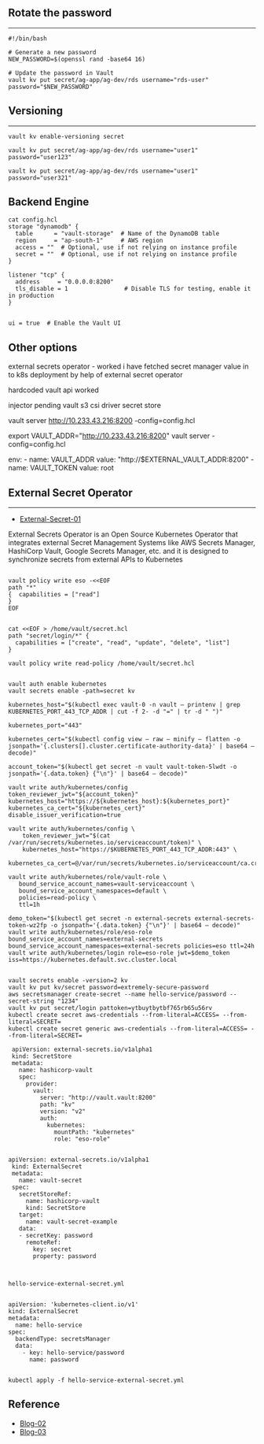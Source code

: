 ## Rotate the password
--------------------
```
#!/bin/bash

# Generate a new password
NEW_PASSWORD=$(openssl rand -base64 16)

# Update the password in Vault
vault kv put secret/ag-app/ag-dev/rds username="rds-user" password="$NEW_PASSWORD"

```


## Versioning
-----------
```
vault kv enable-versioning secret

vault kv put secret/ag-app/ag-dev/rds username="user1" password="user123"

vault kv put secret/ag-app/ag-dev/rds username="user1" password="user321"

```


Backend Engine
------------------
```
cat config.hcl 
storage "dynamodb" {
  table      = "vault-storage"  # Name of the DynamoDB table
  region     = "ap-south-1"     # AWS region
  access = ""  # Optional, use if not relying on instance profile
  secret = ""  # Optional, use if not relying on instance profile
}

listener "tcp" {
  address     = "0.0.0.0:8200"
  tls_disable = 1                # Disable TLS for testing, enable it in production
}


ui = true  # Enable the Vault UI

```


Other options
---------------
external secrets operator - worked
i have fetched secret manager value in to k8s deployment by help of external secret operator

hardcoded vault api worked


injector
pending
vault s3 csi driver
secret store 



vault server http://10.233.43.216:8200 -config=config.hcl

export VAULT_ADDR="http://10.233.43.216:8200"
vault server -config=config.hcl





env:
      - name: VAULT_ADDR
        value: "http://$EXTERNAL_VAULT_ADDR:8200"
      - name: VAULT_TOKEN
        value: root



## External Secret Operator
----------------------------


- [External-Secret-01](https://eminalemdar.medium.com/external-secrets-operator-integration-with-hashicorp-vault-aff3f956237b)


External Secrets Operator is an Open Source Kubernetes Operator that 
integrates external Secret Management Systems like AWS Secrets Manager, 
HashiCorp Vault, Google Secrets Manager, etc. and it is designed to 
synchronize secrets from external APIs to Kubernetes



```

vault policy write eso -<<EOF
path "*"
{  capabilities = ["read"]
}
EOF


cat <<EOF > /home/vault/secret.hcl
path "secret/login/*" {
  capabilities = ["create", "read", "update", "delete", "list"]
}

vault policy write read-policy /home/vault/secret.hcl


vault auth enable kubernetes
vault secrets enable -path=secret kv

```


```
kubernetes_host="$(kubectl exec vault-0 -n vault — printenv | grep KUBERNETES_PORT_443_TCP_ADDR | cut -f 2- -d "=" | tr -d " ")"

kubernetes_port="443"

kubernetes_cert="$(kubectl config view — raw — minify — flatten -o jsonpath='{.clusters[].cluster.certificate-authority-data}' | base64 — decode)"

```


```
account_token="$(kubectl get secret -n vault vault-token-5lwdt -o jsonpath='{.data.token} {"\n"}' | base64 — decode)"
```


```
vault write auth/kubernetes/config token_reviewer_jwt="${account_token}" kubernetes_host="https://${kubernetes_host}:${kubernetes_port}" kubernetes_ca_cert="${kubernetes_cert}" disable_issuer_verification=true

vault write auth/kubernetes/config \
    token_reviewer_jwt="$(cat /var/run/secrets/kubernetes.io/serviceaccount/token)" \
    kubernetes_host="https://$KUBERNETES_PORT_443_TCP_ADDR:443" \
    kubernetes_ca_cert=@/var/run/secrets/kubernetes.io/serviceaccount/ca.crt 

vault write auth/kubernetes/role/vault-role \
   bound_service_account_names=vault-serviceaccount \
   bound_service_account_namespaces=default \
   policies=read-policy \
   ttl=1h

```





```
demo_token="$(kubectl get secret -n external-secrets external-secrets-token-wz2fp -o jsonpath='{.data.token} {"\n"}' | base64 — decode)"
vault write auth/kubernetes/role/eso-role bound_service_account_names=external-secrets bound_service_account_namespaces=external-secrets policies=eso ttl=24h
vault write auth/kubernetes/login role=eso-role jwt=$demo_token iss=https://kubernetes.default.svc.cluster.local

```

```

vault secrets enable -version=2 kv
vault kv put kv/secret password=extremely-secure-password
aws secretsmanager create-secret --name hello-service/password --secret-string "1234"
vault kv put secret/login pattoken=ytbuytbytbf765rb65u56rv
kubectl create secret aws-credentials --from-literal=ACCESS= --from-literal=SECRET=
kubectl create secret generic aws-credentials --from-literal=ACCESS= --from-literal=SECRET=

```



```
 apiVersion: external-secrets.io/v1alpha1
 kind: SecretStore
 metadata:
   name: hashicorp-vault
   spec:
     provider:
       vault:
         server: "http://vault.vault:8200"
         path: "kv"
         version: "v2"
         auth:
           kubernetes:
             mountPath: "kubernetes"
             role: "eso-role"


```
```
apiVersion: external-secrets.io/v1alpha1
 kind: ExternalSecret
 metadata:
   name: vault-secret
 spec:
   secretStoreRef:
     name: hashicorp-vault
     kind: SecretStore
   target:
     name: vault-secret-example
   data:
   - secretKey: password
     remoteRef:
       key: secret
       property: password


```

```

hello-service-external-secret.yml


apiVersion: 'kubernetes-client.io/v1'
kind: ExternalSecret
metadata:
  name: hello-service
spec:
  backendType: secretsManager
  data:
    - key: hello-service/password
      name: password

      
kubectl apply -f hello-service-external-secret.yml

```


## Reference


- [Blog-02](https://eminalemdar.medium.com/external-secrets-operator-integration-with-hashicorp-vault-aff3f956237b)
- [Blog-03](https://artifacthub.io/packages/helm/external-secrets/kubernetes-external-secrets)
  









